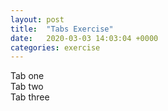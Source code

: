 ```yaml
---
layout: post
title:  "Tabs Exercise"
date:   2020-03-03 14:03:04 +0000
categories: exercise
---
```


<tab-panel>
  <div data-tabname="one">Tab one</div>
  <div data-tabname="two">Tab two</div>
  <div data-tabname="three">Tab three</div>
</tab-panel>
<script>
  function asTabs(node) {
    var tabs = [];
    for (var i = 0; i < node.getElementsByTagName("div").length; i++) {
      var child = node.getElementsByTagName("div")[i];
      console.log(child.nodeType);
      child.style.display = "none";
      tabs.push(child);
    }
    var tabList = document.createElement("div");
    tabs.forEach(function(tab, i) {
      var button = document.createElement("button");
      button.textContent = tab.getAttribute("data-tabname");
      button.addEventListener("click", function() { 
        tabs.forEach(function(tab, j) {
          if (j == i)
            tab.style.display = "";
          else
            tab.style.display = "none";
        });
        tabList.childNodes.forEach(function(but,j){
          if(j == i)
            but.style.background = "yellow";
          else
            but.style.background = "";
        })
       });
      tabList.appendChild(button);
    });
    node.insertBefore(tabList, node.firstChild);
  }
  asTabs(document.querySelector("tab-panel"));

</script>